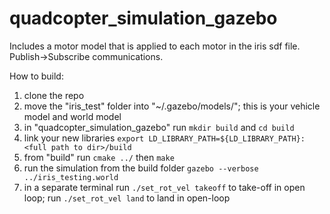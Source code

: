 # quadcopter_simulation_gazebo
Includes a motor model that is applied to each motor in the iris sdf file. Publish->Subscribe communications.


How to build:
1) clone the repo
2) move the "iris_test" folder into "~/.gazebo/models/"; this is your vehicle model and world model
3) in "quadcopter_simulation_gazebo" run `mkdir build` and `cd build`
4) link your new libraries `export LD_LIBRARY_PATH=${LD_LIBRARY_PATH}:<full path to dir>/build`
5) from "build" run `cmake ../` then `make`
6) run the simulation from the build folder `gazebo --verbose ../iris_testing.world`
7) in a separate terminal run `./set_rot_vel takeoff` to take-off in open loop; run `./set_rot_vel land` to land in open-loop

